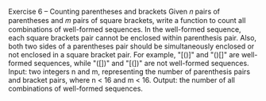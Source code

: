 Exercise 6 – Counting parentheses and brackets
Given 𝑛 pairs of parentheses and 𝑚 pairs of square brackets, write a function to count all combinations
of well-formed sequences.
In the well-formed sequence, each square brackets pair cannot be enclosed within parenthesis pair.
Also, both two sides of a parentheses pair should be simultaneously enclosed or not enclosed in a
square bracket pair. For example, "[()]" and "()[]" are well-formed sequences, while "([])" and "[(])" are
not well-formed sequences.
Input: two integers n and m, representing the number of parenthesis pairs and bracket pairs, where n
< 16 and m < 16.
Output: the number of all combinations of well-formed sequences.
